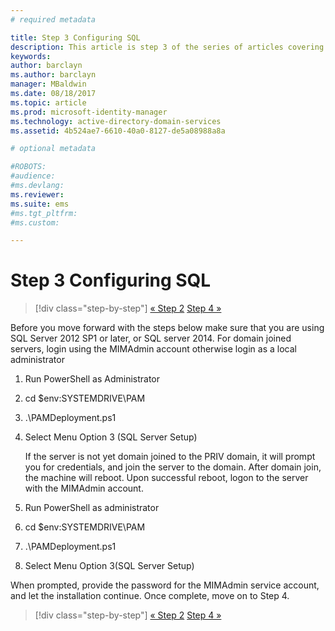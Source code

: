 ```yaml
---
# required metadata

title: Step 3 Configuring SQL
description: This article is step 3 of the series of articles covering how to configure Privileged Identity Manager using scripts and it discusses the SQL server configuration steps.
keywords:
author: barclayn
ms.author: barclayn
manager: MBaldwin
ms.date: 08/18/2017
ms.topic: article
ms.prod: microsoft-identity-manager
ms.technology: active-directory-domain-services
ms.assetid: 4b524ae7-6610-40a0-8127-de5a08988a8a

# optional metadata

#ROBOTS:
#audience:
#ms.devlang:
ms.reviewer:
ms.suite: ems
#ms.tgt_pltfrm:
#ms.custom:

---
```

# Step 3 Configuring SQL

> [!div class="step-by-step"]
> [« Step 2](sp1-step2-configuring-corp-domain.md)
> [Step 4 »](sp1-step4-configuring-sharepoint.md)

Before you move forward with the steps below make sure that you are using SQL Server 2012 SP1 or later, or SQL server 2014. For domain joined servers, login using the MIMAdmin account otherwise login as a local administrator
1. Run PowerShell as Administrator
2. cd $env:SYSTEMDRIVE\PAM
3. .\PAMDeployment.ps1
4. Select Menu Option 3 (SQL Server Setup)

   If the server is not yet domain joined to the PRIV domain, it will prompt you for credentials, and join the server to the domain.
   After domain join, the machine will reboot. Upon successful reboot, logon to the server with the MIMAdmin account.

5. Run PowerShell as administrator
6. cd $env:SYSTEMDRIVE\PAM
7. .\PAMDeployment.ps1
8. Select Menu Option 3(SQL Server Setup)

When prompted, provide the password for the MIMAdmin service account, and let the installation continue. Once complete, move on to Step 4.

> [!div class="step-by-step"]
> [« Step 2](sp1-step2-configuring-corp-domain.md)
> [Step 4 »](sp1-step4-configuring-sharepoint.md)
